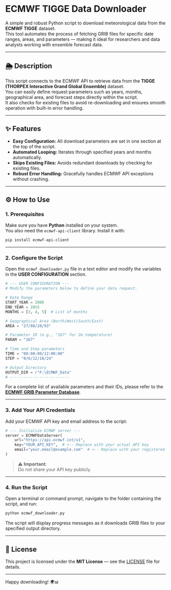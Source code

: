 # ECMWF TIGGE Data Downloader

A simple and robust Python script to download meteorological data from the **ECMWF TIGGE** dataset.  
This tool automates the process of fetching GRIB files for specific date ranges, areas, and parameters — making it ideal for researchers and data analysts working with ensemble forecast data.

---

## 🌦️ Description

This script connects to the ECMWF API to retrieve data from the **TIGGE (THORPEX Interactive Grand Global Ensemble)** dataset.  
You can easily define request parameters such as years, months, geographical area, and forecast steps directly within the script.  
It also checks for existing files to avoid re-downloading and ensures smooth operation with built-in error handling.

---

## ✨ Features

- **Easy Configuration:** All download parameters are set in one section at the top of the script.  
- **Automated Looping:** Iterates through specified years and months automatically.  
- **Skips Existing Files:** Avoids redundant downloads by checking for existing files.  
- **Robust Error Handling:** Gracefully handles ECMWF API exceptions without crashing.  

---

## ⚙️ How to Use

### 1. Prerequisites

Make sure you have **Python** installed on your system.  
You also need the `ecmwf-api-client` library. Install it with:

```bash
pip install ecmwf-api-client
```

---

### 2. Configure the Script

Open the `ecmwf_downloader.py` file in a text editor and modify the variables in the **USER CONFIGURATION** section.

```python
# --- USER CONFIGURATION ---
# Modify the parameters below to define your data request.

# Date Range
START_YEAR = 2006
END_YEAR = 2015
MONTHS = [3, 4, 5]  # List of months

# Geographical Area (North/West/South/East)
AREA = "27/88/20/93"

# Parameter ID (e.g., "167" for 2m temperature)
PARAM = "167"

# Time and Step parameters
TIME = "00:00:00/12:00:00"
STEP = "0/6/12/18/24"

# Output Directory
OUTPUT_DIR = r"F:\ECMWF_Data"
# --------------------------
```

For a complete list of available parameters and their IDs, please refer to the **[ECMWF GRIB Parameter Database](https://apps.ecmwf.int/codes/grib/param-db)**.

---

### 3. Add Your API Credentials

Add your ECMWF API key and email address to the script:

```python
# --- Initialize ECMWF server ---
server = ECMWFDataServer(
    url="https://api.ecmwf.int/v1",
    key="YOUR_API_KEY",  # <-- Replace with your actual API key
    email="your.email@example.com"  # <-- Replace with your registered email
)
```

> ⚠️ **Important:**  
> Do not share your API key publicly.  

---

### 4. Run the Script

Open a terminal or command prompt, navigate to the folder containing the script, and run:

```bash
python ecmwf_downloader.py
```

The script will display progress messages as it downloads GRIB files to your specified output directory.

---

## 📄 License

This project is licensed under the **MIT License** — see the [LICENSE](LICENSE) file for details.

---

Happy downloading! 🌍📊
